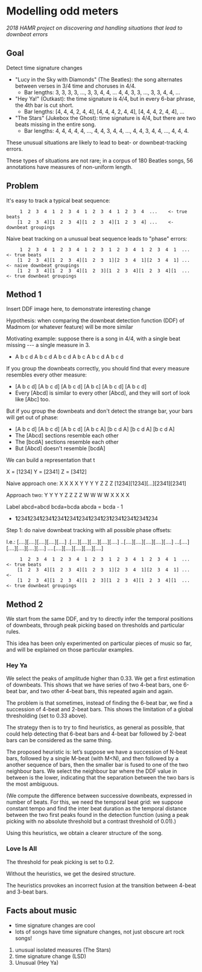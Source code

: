 # Modelling odd meters
*2018 HAMR project on discovering and handling situations that lead to downbeat errors*

## Goal
Detect time signature changes

- "Lucy in the Sky with Diamonds" (The Beatles): the song alternates between verses in 3/4 time and choruses in 4/4.
  - Bar lengths: 3, 3, 3, 3, ..., 3, 3, 4, 4, ... 4, 4, 3, 3, ..., 3, 3, 4, 4, ...
- "Hey Ya!" (Outkast): the time signature is 4/4, but in every 6-bar phrase, the 4th bar is cut short.
  - Bar lengths: [4, 4, 4, 2, 4, 4], [4, 4, 4, 2, 4, 4], [4, 4, 4, 2, 4, 4], ...
- "The Stars" (Jukebox the Ghost): time signature is 4/4, but there are two beats missing in the entire song.
  - Bar lengths: 4, 4, 4, 4, 4, ..., 4, 4, 3, 4, 4, ..., 4, 4, 3, 4, 4, ..., 4, 4, 4.

These unusual situations are likely to lead to beat- or downbeat-tracking errors.

These types of situations are not rare; in a corpus of 180 Beatles songs,
56 annotations have measures of non-uniform length.

## Problem

It's easy to track a typical beat sequence:
```
     1  2  3  4  1  2  3  4  1  2  3  4  1  2  3  4  ...    <- true beats
    [1  2  3  4][1  2  3  4][1  2  3  4][1  2  3  4] ...    <- downbeat groupings
```

Naive beat tracking on a unusual beat sequence leads to "phase" errors:
```  
     1  2  3  4  1  2  3  4  1  2  3  1  2  3  4  1  2  3  4  1  ...    <- true beats
    [1  2  3  4][1  2  3  4][1  2  3  1][2  3  4  1][2  3  4  1] ...    <- naive downbeat groupings
    [1  2  3  4][1  2  3  4][1  2  3][1  2  3  4][1  2  3  4][1  ...    <- true downbeat groupings
```

## Method 1

Insert DDF image here, to demonstrate interesting change

Hypothesis: when comparing the downbeat detection function (DDF) of Madmom (or whatever feature) will be more similar 

Motivating example: suppose there is a song in 4/4, with a single beat missing --- a single measure in 3.
  - A b c d A b c d A b c d A b c A b c d A b c d 

If you group the downbeats correctly, you should find that every measure resembles every other measure:
  - [A b c d] [A b c d] [A b c d] [A b c] [A b c d] [A b c d]
  - Every [Abcd] is similar to every other [Abcd], and they will sort of look like [Abc] too.

But if you group the downbeats and don't detect the strange bar, your bars will get out of phase:
  - [A b c d] [A b c d] [A b c d] [A b c A] [b c d A] [b c d A] [b c d A]
  - The [Abcd] sections resemble each other
  - The [bcdA] sections resemble each other
  - But [Abcd] doesn't resemble [bcdA]

We can build a representation that t


X = [1234]
Y = [2341]
Z = [3412]

Naive approach one:
  X     X     X   X    Y    Y Y Y Z Z Z 
[1234][1234][...][2341][2341]

Approach two:
Y Y Y Y Z Z Z Z W W W W X X X X
  
  
  
Label abcd=abcd
bcda=bcda
abcda = bcda - 1


  - **1**234**1**234**1**234**1**234**1**234**1**234**1**234**1**23**1**234**1**234**1**234**1**234

Step 1: do naive downbeat tracking with all possible phase offsets:

I.e.:
[....][....][....][....][....]
.[....][....][....][....][....]
..[....][....][....][....][....]
...[....][....][....][....][....]
....[....][....][....][....][....]
```  
     1  2  3  4  1  2  3  4  1  2  3  1  2  3  4  1  2  3  4  1  ...    <- true beats
    [1  2  3  4][1  2  3  4][1  2  3  1][2  3  4  1][2  3  4  1] ...    <- 
    [1  2  3  4][1  2  3  4][1  2  3][1  2  3  4][1  2  3  4][1  ...    <- true downbeat groupings
```

## Method 2

We start from the same DDF, and try to directly infer the temporal positions of downbeats, through peak picking based on thresholds and particular rules.

This idea has been only experimented on particular pieces of music so far, and will be explained on those particular examples.

### Hey Ya

We select the peaks of amplitude higher than 0.33. We get a first estimation of downbeats. This shows that we have series of two 4-beat bars, one 6-beat bar, and two other 4-beat bars, this repeated again and again.

The problem is that sometimes, instead of finding the 6-beat bar, we find a succession of 4-beat and 2-beat bars. This shows the limitation of a global thresholding (set to 0.33 above).

The strategy then is to try to find heuristics, as general as possible, that could help detecting that 6-beat bars and 4-beat bar followed by 2-beat bars can be considered as the same thing.

The proposed heuristic is: let’s suppose we have a succession of N-beat bars, followed by a single M-beat (with M<N), and then followed by a another sequence of bars, then the smaller bar is fused to one of the two neighbour bars. We select the neighbour bar where the DDF value in between is the lower, indicating that the separation between the two bars is the most ambiguous.

(We compute the difference between successive downbeats, expressed in number of beats. For this, we need the temporal beat grid: we suppose constant tempo and find the inter beat duration as the temporal distance between the two first peaks found in the detection function (using a peak picking with no absolute threshold but a contrast threshold of 0.01).)

Using this heuristics, we obtain a clearer structure of the song.

### Love Is All

The threshold for peak picking is set to 0.2.

Without the heuristics, we get the desired structure.

The heuristics provokes an incorrect fusion at the transition between 4-beat and 3-beat bars.

## Facts about music
- time signature changes are cool
- lots of songs have time signature changes, not just obscure art rock songs!


1. unusual isolated measures (The Stars)
2. time signature change (LSD)
3. Unusual (Hey Ya)


